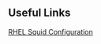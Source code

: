 ## Useful Links
[RHEL Squid Configuration](https://access.redhat.com/documentation/en-us/red_hat_enterprise_linux/7/html/networking_guide/sec-squid-configuration)

